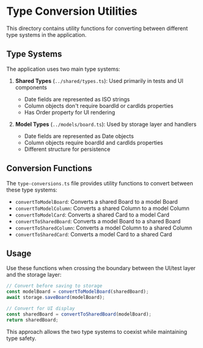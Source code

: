 # Type Conversion Utilities

This directory contains utility functions for converting between different type systems in the application.

## Type Systems

The application uses two main type systems:

1. **Shared Types** (`../shared/types.ts`): Used primarily in tests and UI components

   - Date fields are represented as ISO strings
   - Column objects don't require boardId or cardIds properties
   - Has Order property for UI rendering

2. **Model Types** (`../models/board.ts`): Used by storage layer and handlers
   - Date fields are represented as Date objects
   - Column objects require boardId and cardIds properties
   - Different structure for persistence

## Conversion Functions

The `type-conversions.ts` file provides utility functions to convert between these type systems:

- `convertToModelBoard`: Converts a shared Board to a model Board
- `convertToModelColumn`: Converts a shared Column to a model Column
- `convertToModelCard`: Converts a shared Card to a model Card
- `convertToSharedBoard`: Converts a model Board to a shared Board
- `convertToSharedColumn`: Converts a model Column to a shared Column
- `convertToSharedCard`: Converts a model Card to a shared Card

## Usage

Use these functions when crossing the boundary between the UI/test layer and the storage layer:

```typescript
// Convert before saving to storage
const modelBoard = convertToModelBoard(sharedBoard);
await storage.saveBoard(modelBoard);

// Convert for UI display
const sharedBoard = convertToSharedBoard(modelBoard);
return sharedBoard;
```

This approach allows the two type systems to coexist while maintaining type safety.
